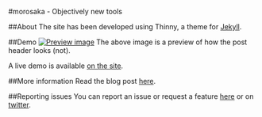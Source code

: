 #morosaka - Objectively new tools

##About
The site has been developed using Thinny, a theme for [Jekyll](http://jekyllrb.com/).

##Demo
[![Preview image](https://f.cloud.github.com/assets/5755892/2002329/bdb5a052-85ed-11e3-8e00-a892910b6917ME.png)](http://objectivalia.co/)
The above image is a preview of how the post header looks (not).

A live demo is available [on the site](http://objectivalia.co/).

##More information
Read the blog post [here](http://objectivalia.co).

##Reporting issues
You can report an issue or request a feature [here](http://github.com/morosaka/morosaka.github.io/issues) or on [twitter](http://twitter.com/morosaka).
